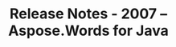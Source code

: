 ﻿---
title: Release Notes - 2007 – Aspose.Words for Java
articleTitle: Release Notes - 2007
linktitle: Release Notes - 2007
description: "Aspose.Words for Java Release Notes - 2007 – learn about the latest updates and fixes."
type: docs
weight: 140
url: /java/release-notes-2007/
---


